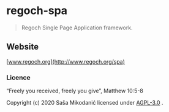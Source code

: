 # regoch-spa
> Regoch Single Page Application framework.


## Website
[www.regoch.org](http://www.regoch.org/spa)

### Licence
“Freely you received, freely you give”, Matthew 10:5-8

Copyright (c) 2020 Saša Mikodanić licensed under [AGPL-3.0](./LICENSE) .
